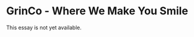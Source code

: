 GrinCo - Where We Make You Smile
================================

This essay is not yet available.
